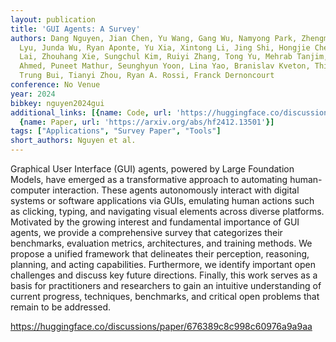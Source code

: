 ```yaml
---
layout: publication
title: 'GUI Agents: A Survey'
authors: Dang Nguyen, Jian Chen, Yu Wang, Gang Wu, Namyong Park, Zhengmian Hu, Hanjia
  Lyu, Junda Wu, Ryan Aponte, Yu Xia, Xintong Li, Jing Shi, Hongjie Chen, Viet Dac
  Lai, Zhouhang Xie, Sungchul Kim, Ruiyi Zhang, Tong Yu, Mehrab Tanjim, Nesreen K.
  Ahmed, Puneet Mathur, Seunghyun Yoon, Lina Yao, Branislav Kveton, Thien Huu Nguyen,
  Trung Bui, Tianyi Zhou, Ryan A. Rossi, Franck Dernoncourt
conference: No Venue
year: 2024
bibkey: nguyen2024gui
additional_links: [{name: Code, url: 'https://huggingface.co/discussions/paper/676389c8c998c60976a9a9aa'},
  {name: Paper, url: 'https://arxiv.org/abs/hf2412.13501'}]
tags: ["Applications", "Survey Paper", "Tools"]
short_authors: Nguyen et al.
---
```

Graphical User Interface (GUI) agents, powered by Large Foundation Models, have emerged as a transformative approach to automating human-computer interaction. These agents autonomously interact with digital systems or software applications via GUIs, emulating human actions such as clicking, typing, and navigating visual elements across diverse platforms. Motivated by the growing interest and fundamental importance of GUI agents, we provide a comprehensive survey that categorizes their benchmarks, evaluation metrics, architectures, and training methods. We propose a unified framework that delineates their perception, reasoning, planning, and acting capabilities. Furthermore, we identify important open challenges and discuss key future directions. Finally, this work serves as a basis for practitioners and researchers to gain an intuitive understanding of current progress, techniques, benchmarks, and critical open problems that remain to be addressed.

https://huggingface.co/discussions/paper/676389c8c998c60976a9a9aa